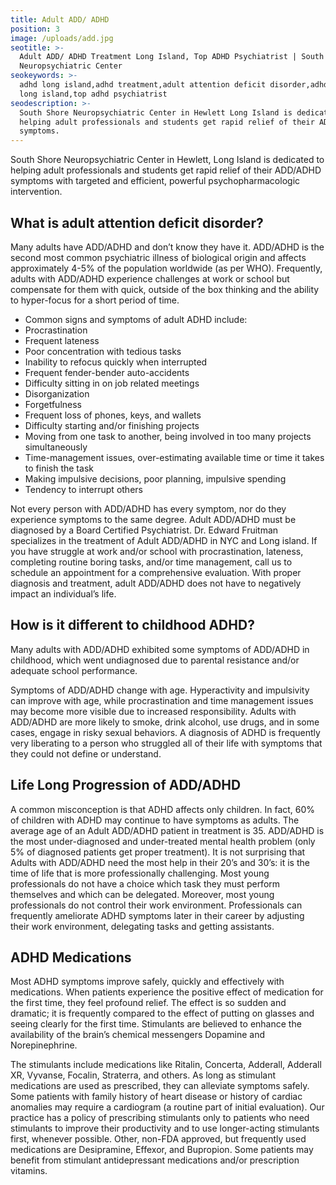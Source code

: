 ```yaml
---
title: Adult ADD/ ADHD
position: 3
image: /uploads/add.jpg
seotitle: >-
  Adult ADD/ ADHD Treatment Long Island, Top ADHD Psychiatrist | South Shore
  Neuropsychiatric Center
seokeywords: >-
  adhd long island,adhd treatment,adult attention deficit disorder,adhd doctor
  long island,top adhd psychiatrist
seodescription: >-
  South Shore Neuropsychiatric Center in Hewlett Long Island is dedicated to
  helping adult professionals and students get rapid relief of their ADD/ADHD
  symptoms.
---
```

South Shore Neuropsychiatric Center in Hewlett, Long Island is dedicated to helping adult professionals and students get rapid relief of their ADD/ADHD symptoms with targeted and efficient, powerful psychopharmacologic intervention.

## What is adult attention deficit disorder?

Many adults have ADD/ADHD and don’t know they have it. ADD/ADHD is the second most common psychiatric illness of biological origin and affects approximately 4-5% of the population worldwide (as per WHO). Frequently, adults with ADD/ADHD experience challenges at work or school but compensate for them with quick, outside of the box thinking and the ability to hyper-focus for a short period of time.

* Common signs and symptoms of adult ADHD include:
* Procrastination
* Frequent lateness
* Poor concentration with tedious tasks
* Inability to refocus quickly when interrupted
* Frequent fender-bender auto-accidents
* Difficulty sitting in on job related meetings
* Disorganization
* Forgetfulness
* Frequent loss of phones, keys, and wallets
* Difficulty starting and/or finishing projects
* Moving from one task to another, being involved in too many projects simultaneously
* Time-management issues, over-estimating available time or time it takes to finish the task
* Making impulsive decisions, poor planning, impulsive spending
* Tendency to interrupt others

Not every person with ADD/ADHD has every symptom, nor do they experience symptoms to the same degree. Adult ADD/ADHD must be diagnosed by a Board Certified Psychiatrist. Dr. Edward Fruitman specializes in the treatment of  Adult ADD/ADHD in NYC and Long island.  If you have struggle at work and/or school with procrastination, lateness, completing routine boring tasks, and/or time management, call us to schedule an appointment for a comprehensive evaluation. With proper diagnosis and treatment, adult ADD/ADHD does not have to negatively impact an individual’s life.

## How is it different to childhood ADHD?

Many adults with ADD/ADHD exhibited some symptoms of ADD/ADHD in childhood, which went undiagnosed due to parental resistance and/or adequate school performance.

Symptoms of ADD/ADHD change with age. Hyperactivity and impulsivity can improve with age, while procrastination and time management issues may become more visible due to increased responsibility.  Adults with ADD/ADHD are more likely to smoke, drink alcohol, use drugs, and in some cases, engage in risky sexual behaviors. A diagnosis of ADHD is frequently very liberating to a person who struggled all of their life with symptoms that they could not define or understand.

## Life Long Progression of ADD/ADHD

A common misconception is that ADHD affects only children.  In fact, 60% of children with ADHD may continue to have symptoms as adults. The average age of an Adult ADD/ADHD patient in treatment is 35.  ADD/ADHD is the most under-diagnosed and under-treated mental health problem (only 5% of diagnosed patients get proper treatment). It is not surprising that Adults with ADD/ADHD need the most help in their 20’s and 30’s: it is the time of life that is more professionally challenging.  Most young professionals do not have a choice which task they must perform themselves and which can be delegated.  Moreover, most young professionals do not control their work environment. Professionals can frequently ameliorate ADHD symptoms later in their career by adjusting their work environment, delegating tasks and getting assistants.

## ADHD Medications

Most ADHD symptoms improve safely, quickly and effectively with medications.  When patients experience the positive effect of medication for the first time, they feel profound relief.  The effect is so sudden and dramatic; it is frequently compared to the effect of putting on glasses and seeing clearly for the first time. Stimulants are believed to enhance the availability of the brain’s chemical messengers Dopamine and Norepinephrine.

The stimulants include medications like Ritalin, Concerta, Adderall, Adderall XR, Vyvanse, Focalin, Straterra, and others. As long as stimulant medications are used as prescribed, they can alleviate symptoms safely.  Some patients with family history of heart disease or history of cardiac anomalies may require a cardiogram (a routine part of initial evaluation). Our practice has a policy of prescribing stimulants only to patients who need stimulants to improve their productivity and to use longer-acting stimulants first, whenever possible. Other, non-FDA approved, but frequently used medications are Desipramine, Effexor, and Bupropion. Some patients may benefit from stimulant antidepressant medications and/or prescription vitamins.
